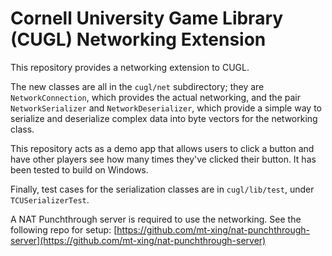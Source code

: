 # Cornell University Game Library (CUGL) Networking Extension

This repository provides a networking extension to CUGL.

The new classes are all in the `cugl/net` subdirectory; they are `NetworkConnection`,
which provides the actual networking, and the pair `NetworkSerializer` and `NetworkDeserializer`,
which provide a simple way to serialize and deserialize complex data into byte vectors for
the networking class.

This repository acts as a demo app that allows users to click a button and have other
players see how many times they've clicked their button. It has been tested to build on Windows.

Finally, test cases for the serialization classes are in `cugl/lib/test`, under `TCUSerializerTest`.

A NAT Punchthrough server is required to use the networking. See the following repo for setup: 
[https://github.com/mt-xing/nat-punchthrough-server](https://github.com/mt-xing/nat-punchthrough-server)
